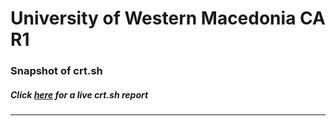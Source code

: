 # University of Western Macedonia CA R1
### Snapshot of crt.sh
##### Click [here](https://crt.sh/?q=1F4A22892A1CC50928DE23CBBC7E718AED50F670E3FB21CAF14BCBCE3BB6A783) for a live crt.sh report

---
